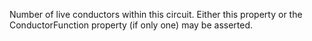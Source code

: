 ﻿Number of live conductors within this circuit. Either this property or the ConductorFunction property (if only one) may be asserted.